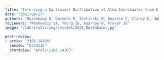 ```yaml
---
title: "Inferring a Continuous Distribution of Atom Coordinates from Cryo-EM Images using VAEs"
date: "2021-09-27"
authors: "Rosenbaum D, Garnelo M, Zielinski M, Beattie C, Clancy E, Huber A, Kohli P, Senior AW, Jumper J, Doersch C, Eslami SMA, Ronneberger O, Adler J"
reviewers: "Wankowicz SA, Young ID, Asarnow D, Fraser JS"
image: "/lab/static/img/reviews/2021_Rosenbaum.jpg"

peer-review:
- arxiv: "2106.14108"
  zenodo: "5533316"
  prereview: "arXiv-2106.14108"
---
```

